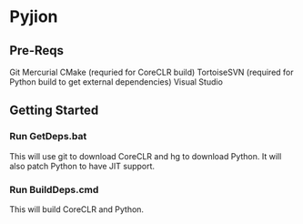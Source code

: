 # Pyjion

## Pre-Reqs
Git
Mercurial
CMake (requried for CoreCLR build)
TortoiseSVN (required for Python build to get external dependencies)
Visual Studio

## Getting Started

### Run GetDeps.bat

This will use git to download CoreCLR and hg to download Python.  It will also patch Python to have JIT support.

### Run BuildDeps.cmd

This will build CoreCLR and Python.

